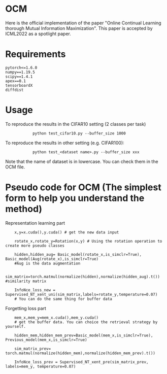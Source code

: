 # OCM
Here is the official implementation of the paper "Online Continual Learning thorough Mutual Information Maximization". This paper is accepted by ICML2022 as
a spotlight paper.
# Requirements
    pytorch<=1.6.0
    numpy==1.19.5
    scipy==1.4.1
    apex==0.1
    tensorboardX
    diffdist
# Usage
  To reproduce the results in the CIFAR10 setting (2 classes per task)
  
                python test_cifar10.py --buffer_size 1000
                
  To reproduce the results in other setting (e.g. CIFAR100):
  
                python test_<dataset name>.py --buffer_size xxx
                
  Note that the name of dataset is in lowercase. You can check them in the OCM file.
  
# Pseudo code for OCM (The simplest form to help you understand the method)
  Representation learning part
  
        x,y=x.cuda(),y.cuda() # get the new data input
        
        rotate_x,rotate_y=Rotation(x,y) # Using the rotation operation to create more pseudo classes
        
        hidden,hidden_aug= Basic_model(rotate_x,is_simclr=True), Basic_model(Aug(rotate_x),is_simclr=True) 
        #Aug is the data augmentation
        
        sim_matrix=torch.matmul(normalize(hidden),normalize(hidden_aug).t()) #similarity matrix
        
        InfoNce_loss_new = Supervised_NT_xent_uni(sim_matrix,labels=rotate_y,temperature=0.07) 
        # You can do the same thing for buffer data
        
  Forgetting loss part 
        
        mem_x,mem_y=mem_x.cuda(),mem_y.cuda() 
        # get the buffer data. You can choice the retrieval strategy by yourself.
        
        hidden_mem,hidden_mem_prev=Basic_model(mem_x,is_simclr=True), Previous_model(mem_x,is_simclr=True) 
        
        sim_matrix_prev= torch.matmul(normalize(hidden_mem),normalize(hidden_mem_prev).t())
        
        InfoNce_loss_prev = Supervised_NT_xent_pre(sim_matrix_prev, labels=mem_y, temperature=0.07)
        
        
        
                                                                     

  
    
